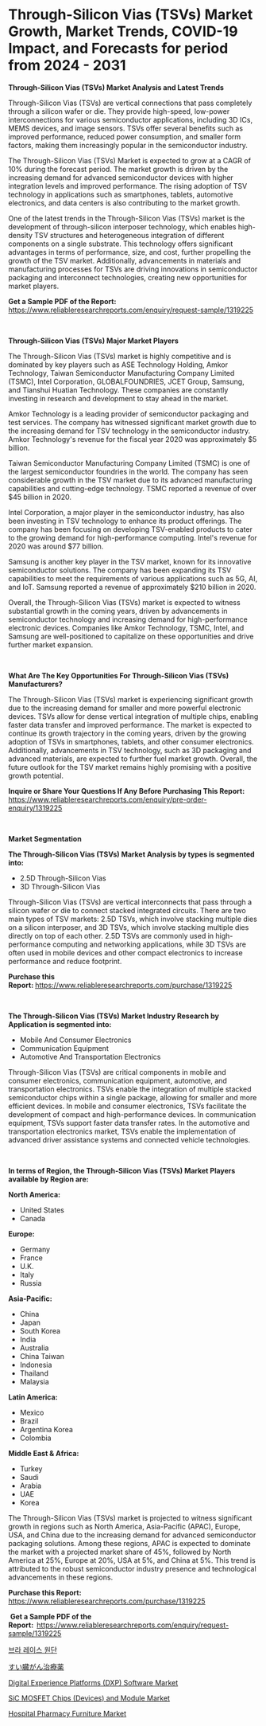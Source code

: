 <p><h1>Through-Silicon Vias (TSVs) Market Growth, Market Trends, COVID-19 Impact, and Forecasts for period from 2024 - 2031</h1></p><p><strong>Through-Silicon Vias (TSVs) Market Analysis and Latest Trends</strong></p>
<p><p>Through-Silicon Vias (TSVs) are vertical connections that pass completely through a silicon wafer or die. They provide high-speed, low-power interconnections for various semiconductor applications, including 3D ICs, MEMS devices, and image sensors. TSVs offer several benefits such as improved performance, reduced power consumption, and smaller form factors, making them increasingly popular in the semiconductor industry.</p><p>The Through-Silicon Vias (TSVs) Market is expected to grow at a CAGR of 10% during the forecast period. The market growth is driven by the increasing demand for advanced semiconductor devices with higher integration levels and improved performance. The rising adoption of TSV technology in applications such as smartphones, tablets, automotive electronics, and data centers is also contributing to the market growth.</p><p>One of the latest trends in the Through-Silicon Vias (TSVs) market is the development of through-silicon interposer technology, which enables high-density TSV structures and heterogeneous integration of different components on a single substrate. This technology offers significant advantages in terms of performance, size, and cost, further propelling the growth of the TSV market. Additionally, advancements in materials and manufacturing processes for TSVs are driving innovations in semiconductor packaging and interconnect technologies, creating new opportunities for market players.</p></p>
<p><strong>Get a Sample PDF of the Report:&nbsp;</strong> <a href="https://www.reliableresearchreports.com/enquiry/request-sample/1319225">https://www.reliableresearchreports.com/enquiry/request-sample/1319225</a></p>
<p>&nbsp;</p>
<p><strong>Through-Silicon Vias (TSVs) Major Market Players</strong></p>
<p><p>The Through-Silicon Vias (TSVs) market is highly competitive and is dominated by key players such as ASE Technology Holding, Amkor Technology, Taiwan Semiconductor Manufacturing Company Limited (TSMC), Intel Corporation, GLOBALFOUNDRIES, JCET Group, Samsung, and Tianshui Huatian Technology. These companies are constantly investing in research and development to stay ahead in the market.</p><p>Amkor Technology is a leading provider of semiconductor packaging and test services. The company has witnessed significant market growth due to the increasing demand for TSV technology in the semiconductor industry. Amkor Technology's revenue for the fiscal year 2020 was approximately $5 billion.</p><p>Taiwan Semiconductor Manufacturing Company Limited (TSMC) is one of the largest semiconductor foundries in the world. The company has seen considerable growth in the TSV market due to its advanced manufacturing capabilities and cutting-edge technology. TSMC reported a revenue of over $45 billion in 2020.</p><p>Intel Corporation, a major player in the semiconductor industry, has also been investing in TSV technology to enhance its product offerings. The company has been focusing on developing TSV-enabled products to cater to the growing demand for high-performance computing. Intel's revenue for 2020 was around $77 billion.</p><p>Samsung is another key player in the TSV market, known for its innovative semiconductor solutions. The company has been expanding its TSV capabilities to meet the requirements of various applications such as 5G, AI, and IoT. Samsung reported a revenue of approximately $210 billion in 2020.</p><p>Overall, the Through-Silicon Vias (TSVs) market is expected to witness substantial growth in the coming years, driven by advancements in semiconductor technology and increasing demand for high-performance electronic devices. Companies like Amkor Technology, TSMC, Intel, and Samsung are well-positioned to capitalize on these opportunities and drive further market expansion.</p></p>
<p>&nbsp;</p>
<p><strong>What Are The Key Opportunities For Through-Silicon Vias (TSVs) Manufacturers?</strong></p>
<p><p>The Through-Silicon Vias (TSVs) market is experiencing significant growth due to the increasing demand for smaller and more powerful electronic devices. TSVs allow for dense vertical integration of multiple chips, enabling faster data transfer and improved performance. The market is expected to continue its growth trajectory in the coming years, driven by the growing adoption of TSVs in smartphones, tablets, and other consumer electronics. Additionally, advancements in TSV technology, such as 3D packaging and advanced materials, are expected to further fuel market growth. Overall, the future outlook for the TSV market remains highly promising with a positive growth potential.</p></p>
<p><strong>Inquire or Share Your Questions If Any Before Purchasing This Report:</strong> <a href="https://www.reliableresearchreports.com/enquiry/pre-order-enquiry/1319225">https://www.reliableresearchreports.com/enquiry/pre-order-enquiry/1319225</a></p>
<p>&nbsp;</p>
<p><strong>Market Segmentation</strong></p>
<p><strong>The Through-Silicon Vias (TSVs) Market Analysis by types is segmented into:</strong></p>
<p><ul><li>2.5D Through-Silicon Vias</li><li>3D Through-Silicon Vias</li></ul></p>
<p><p>Through-Silicon Vias (TSVs) are vertical interconnects that pass through a silicon wafer or die to connect stacked integrated circuits. There are two main types of TSV markets: 2.5D TSVs, which involve stacking multiple dies on a silicon interposer, and 3D TSVs, which involve stacking multiple dies directly on top of each other. 2.5D TSVs are commonly used in high-performance computing and networking applications, while 3D TSVs are often used in mobile devices and other compact electronics to increase performance and reduce footprint.</p></p>
<p><strong>Purchase this Report:&nbsp;</strong><a href="https://www.reliableresearchreports.com/purchase/1319225">https://www.reliableresearchreports.com/purchase/1319225</a></p>
<p>&nbsp;</p>
<p><strong>The Through-Silicon Vias (TSVs) Market Industry Research by Application is segmented into:</strong></p>
<p><ul><li>Mobile And Consumer Electronics</li><li>Communication Equipment</li><li>Automotive And Transportation Electronics</li></ul></p>
<p><p>Through-Silicon Vias (TSVs) are critical components in mobile and consumer electronics, communication equipment, automotive, and transportation electronics. TSVs enable the integration of multiple stacked semiconductor chips within a single package, allowing for smaller and more efficient devices. In mobile and consumer electronics, TSVs facilitate the development of compact and high-performance devices. In communication equipment, TSVs support faster data transfer rates. In the automotive and transportation electronics market, TSVs enable the implementation of advanced driver assistance systems and connected vehicle technologies.</p></p>
<p>&nbsp;</p>
<p><strong>In terms of Region, the Through-Silicon Vias (TSVs) Market Players available by Region are:</strong></p>
<p>
    <p> <strong> North America: </strong>
        <ul>
            <li>United States</li>
            <li>Canada</li>
        </ul>
        </p> 
    <p> <strong> Europe: </strong>
        <ul>
            <li>Germany</li>
            <li>France</li>
            <li>U.K.</li>
            <li>Italy</li>
            <li>Russia</li>
        </ul>
        </p> 
    <p> <strong> Asia-Pacific: </strong>
        <ul>
            <li>China</li>
            <li>Japan</li>
            <li>South Korea</li>
            <li>India</li>
            <li>Australia</li>
            <li>China Taiwan</li>
            <li>Indonesia</li>
            <li>Thailand</li>
            <li>Malaysia</li>
        </ul>
        </p> 
    <p> <strong> Latin America: </strong>
        <ul>
            <li>Mexico</li>
            <li>Brazil</li>
            <li>Argentina Korea</li>
            <li>Colombia</li>
        </ul>
        </p> 
    <p> <strong> Middle East & Africa: </strong>
        <ul>
            <li>Turkey</li>
            <li>Saudi</li>
            <li>Arabia</li>
            <li>UAE</li>
            <li>Korea</li>
        </ul>
    </p>
    </p>
<p><p>The Through-Silicon Vias (TSVs) market is projected to witness significant growth in regions such as North America, Asia-Pacific (APAC), Europe, USA, and China due to the increasing demand for advanced semiconductor packaging solutions. Among these regions, APAC is expected to dominate the market with a projected market share of 45%, followed by North America at 25%, Europe at 20%, USA at 5%, and China at 5%. This trend is attributed to the robust semiconductor industry presence and technological advancements in these regions.</p></p>
<p><strong>Purchase this Report: </strong><a href="https://www.reliableresearchreports.com/purchase/1319225">https://www.reliableresearchreports.com/purchase/1319225</a></p>
<p>&nbsp;<strong>Get a Sample PDF of the Report:&nbsp;&nbsp;</strong><a href="https://www.reliableresearchreports.com/enquiry/request-sample/1319225">https://www.reliableresearchreports.com/enquiry/request-sample/1319225</a></p>
<p><strong></strong></p>
<p><p><a href="https://github.com/akzkkws047661437/Market-Research-Report-List-1/blob/main/798275913451.md">브라 레이스 원단</a></p><p><a href="https://github.com/EstelWisozk1/Market-Research-Report-List-1/blob/main/583737514320.md">すい臓がん治療薬</a></p><p><a href="https://www.linkedin.com/pulse/digital-experience-platforms-dxp-software-market-research-report-opdlf?trackingId=hJIMu9fFFEvdqvMF3L9L3w%3D%3D">Digital Experience Platforms (DXP) Software Market</a></p><p><a href="https://github.com/abdelrhmankishk22/Market-Research-Report-List-3/blob/main/sic-mosfet-chips-devices-and-module-market.md">SiC MOSFET Chips (Devices) and Module Market</a></p><p><a href="https://www.linkedin.com/pulse/hospital-pharmacy-furniture-market-research-report-reveals-8zh2f?trackingId=61U6wmFL%2BQx4KKEU5Bz%2BtQ%3D%3D">Hospital Pharmacy Furniture Market</a></p></p>